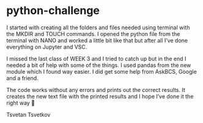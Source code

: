 # python-challenge
I started with creating all the folders and files needed using terminal with the MKDIR and TOUCH commands. I opened the python file from the terminal with NANO and worked a little bit like that but after all I’ve done everything on Jupyter and VSC.

I missed the last class of WEEK 3 and I tried to catch up but in the end I needed a bit of help with some of the things. I used pandas from the new module which I found way easier. I did get some help from AskBCS, Google and a friend.

The code works without any errors and prints out the correct results. It creates the new text file with the printed results and I hope I’ve done it the right way 🙂

Tsvetan Tsvetkov
